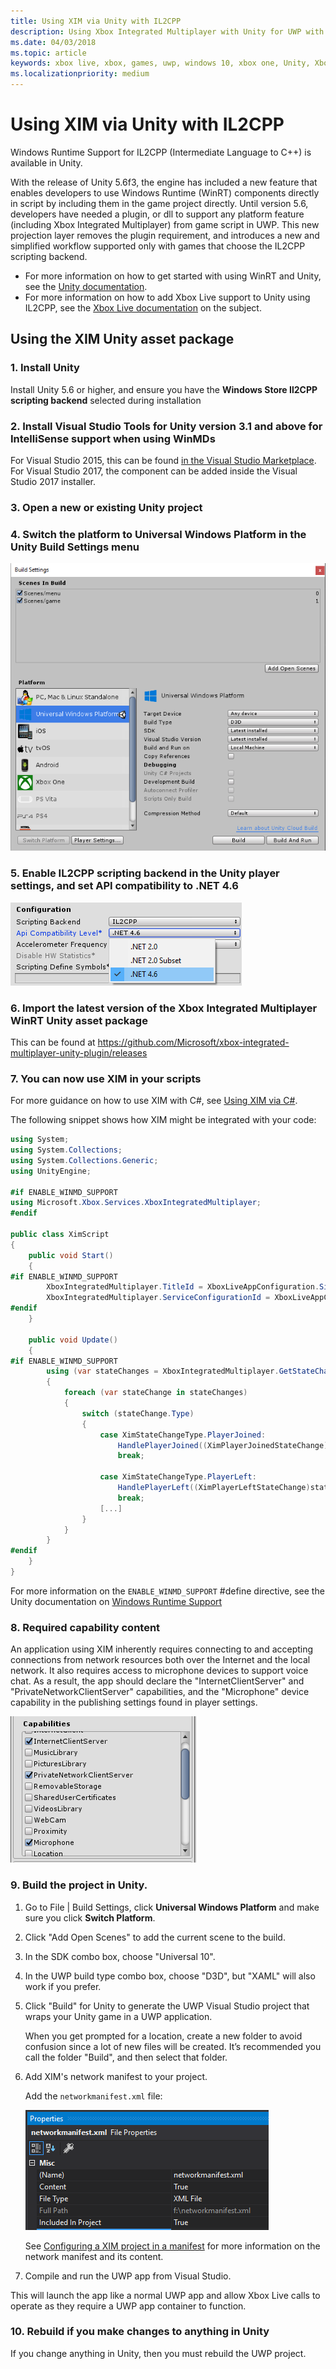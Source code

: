 ```yaml
---
title: Using XIM via Unity with IL2CPP
description: Using Xbox Integrated Multiplayer with Unity for UWP with the IL2CPP scripting backend.
ms.date: 04/03/2018
ms.topic: article
keywords: xbox live, xbox, games, uwp, windows 10, xbox one, Unity, Xbox Integrated Multiplayer
ms.localizationpriority: medium
---
```


# Using XIM via Unity with IL2CPP

Windows Runtime Support for IL2CPP (Intermediate Language to C++) is available in Unity.

With the release of Unity 5.6f3, the engine has included a new feature that enables developers to use Windows Runtime (WinRT) components directly in script by including them in the game project directly.
Until version 5.6, developers have needed a plugin, or dll to support any platform feature (including Xbox Integrated Multiplayer) from game script in UWP.
This new projection layer removes the plugin requirement, and introduces a new and simplified workflow supported only with games that choose the IL2CPP scripting backend.

- For more information on how to get started with using WinRT and Unity, see the [Unity documentation](https://docs.unity3d.com/Manual/IL2CPP-WindowsRuntimeSupport.html).
- For more information on how to add Xbox Live support to Unity using IL2CPP, see the [Xbox Live documentation](https://docs.microsoft.com/windows/uwp/xbox-live/get-started-with-partner/partner-add-xbox-live-to-unity-uwp) on the subject.


## Using the XIM Unity asset package


### 1. Install Unity

Install Unity 5.6 or higher, and ensure you have the **Windows Store Il2CPP scripting backend** selected during installation


### 2. Install Visual Studio Tools for Unity version 3.1 and above for IntelliSense support when using WinMDs

For Visual Studio 2015, this can be found [in the Visual Studio Marketplace](https://marketplace.visualstudio.com/items?itemName=SebastienLebreton.VisualStudio2015ToolsforUnity).
For Visual Studio 2017, the component can be added inside the Visual Studio 2017 installer.


### 3. Open a new or existing Unity project


### 4. Switch the platform to Universal Windows Platform in the Unity Build Settings menu

![The Unity build settings menu with the Universal Windows Platform build setting selected](live-xim-unity-uwp-il2cpp-images/xim-unity-build.png)


### 5. Enable IL2CPP scripting backend in the Unity player settings, and set API compatibility to .NET 4.6

![The Configuration section of the Unity Player Settings menu with the "Api Compatibility" setting set to ".NET 4.6"](live-xim-unity-uwp-il2cpp-images/unity-il2cpp-1.png)


### 6. Import the latest version of the Xbox Integrated Multiplayer WinRT Unity asset package

This can be found at https://github.com/Microsoft/xbox-integrated-multiplayer-unity-plugin/releases


### 7. You can now use XIM in your scripts

For more guidance on how to use XIM with C#, see [Using XIM via C#](live-using-xim-cs.md).

The following snippet shows how XIM might be integrated with your code:

```cs
using System;
using System.Collections;
using System.Collections.Generic;
using UnityEngine;

#if ENABLE_WINMD_SUPPORT
using Microsoft.Xbox.Services.XboxIntegratedMultiplayer;
#endif

public class XimScript
{
    public void Start()
    {
#if ENABLE_WINMD_SUPPORT
        XboxIntegratedMultiplayer.TitleId = XboxLiveAppConfiguration.SingletonInstance.TitleId;
        XboxIntegratedMultiplayer.ServiceConfigurationId = XboxLiveAppConfiguration.SingletonInstance.ServiceConfigurationId;
#endif
    }

    public void Update()
    {
#if ENABLE_WINMD_SUPPORT
        using (var stateChanges = XboxIntegratedMultiplayer.GetStateChanges())
        {
            foreach (var stateChange in stateChanges)
            {
                switch (stateChange.Type)
                {
                    case XimStateChangeType.PlayerJoined:
                        HandlePlayerJoined((XimPlayerJoinedStateChange)stateChange);
                        break;

                    case XimStateChangeType.PlayerLeft:
                        HandlePlayerLeft((XimPlayerLeftStateChange)stateChange);
                        break;
                    [...]
                }
            }
        }
#endif
    }
}
```

For more information on the `ENABLE_WINMD_SUPPORT` #define directive, see the Unity documentation on [Windows Runtime Support](https://docs.unity3d.com/Manual/IL2CPP-WindowsRuntimeSupport.html)


### 8. Required capability content

An application using XIM inherently requires connecting to and accepting connections from network resources both over the Internet and the local network.
It also requires access to microphone devices to support voice chat.
As a result, the app should declare the "InternetClientServer" and "PrivateNetworkClientServer" capabilities, and the "Microphone" device capability in the publishing settings found in player settings.

![Unity's Capabilities Menu with "InternetClientServer", "PrivateNetworkClientServer" and the "Microphone" capability selected](live-xim-unity-uwp-il2cpp-images/xim-unity-capability.png)


### 9. Build the project in Unity.

1. Go to File \| Build Settings, click **Universal Windows Platform** and make sure you click **Switch Platform**.

2. Click "Add Open Scenes" to add the current scene to the build.

3. In the SDK combo box, choose "Universal 10".

4. In the UWP build type combo box, choose "D3D", but "XAML" will also work if you prefer.

5. Click "Build" for Unity to generate the UWP Visual Studio project that wraps your Unity game in a UWP application.

    When you get prompted for a location, create a new folder to avoid confusion since a lot of new files will be created. It’s recommended you call the folder "Build", and then select that folder.

6. Add XIM's network manifest to your project.

    Add the `networkmanifest.xml` file:

    ![Visual Studio's networkmanifest.xml properties](live-xim-unity-uwp-il2cpp-images/xim-unity-networkmanifest.png)

    See [Configuring a XIM project in a manifest](../concepts/live-xim-manifest.md) for more information on the network manifest and its content.

7. Compile and run the UWP app from Visual Studio.

This will launch the app like a normal UWP app and allow Xbox Live calls to operate as they require a UWP app container to function.


### 10. Rebuild if you make changes to anything in Unity

If you change anything in Unity, then you must rebuild the UWP project.
